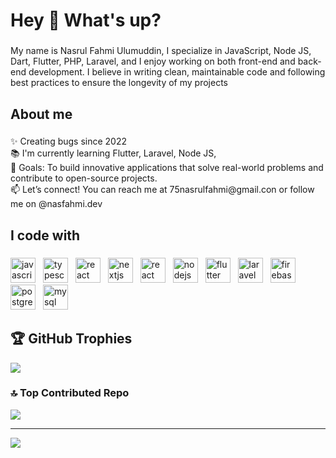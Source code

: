 <h1 align="left">Hey 👋 What's up?</h1>

###

<p align="left">My name is Nasrul Fahmi Ulumuddin, I specialize in JavaScript, Node JS, Dart, Flutter, PHP, Laravel, and I enjoy working on both front-end and back-end development. I believe in writing clean, maintainable code and following best practices to ensure the longevity of my projects</p>

###

<h2 align="left">About me</h2>

###

<p align="left">✨ Creating bugs since 2022<br>📚 I'm currently learning Flutter,  Laravel, Node JS, <br>🎯 Goals: To build innovative applications that solve real-world problems and contribute to open-source projects.<br>📫 Let’s connect! You can reach me at 75nasrulfahmi@gmail.con or follow me on @nasfahmi.dev</p>

###

<h2 align="left">I code with</h2>

###

<div align="left">
  <img src="https://cdn.jsdelivr.net/gh/devicons/devicon/icons/javascript/javascript-original.svg" style="height: 40px; margin-right: 8px;" alt="javascript logo" />
  <img src="https://cdn.jsdelivr.net/gh/devicons/devicon/icons/typescript/typescript-original.svg" style="height: 40px; margin-right: 8px;" alt="typescript logo" />
  <img src="https://cdn.jsdelivr.net/gh/devicons/devicon/icons/react/react-original.svg" style="height: 40px; margin-right: 8px;" alt="react logo" />
  <img src="https://cdn.jsdelivr.net/gh/devicons/devicon/icons/nextjs/nextjs-original.svg" style="height: 40px; margin-right: 8px;" alt="nextjs logo" />
  <img src="https://cdn.jsdelivr.net/gh/devicons/devicon@latest/icons/reactrouter/reactrouter-original.svg" style="height: 40px; margin-right: 8px;" alt="react router logo" />
  <img src="https://cdn.jsdelivr.net/gh/devicons/devicon/icons/nodejs/nodejs-original.svg" style="height: 40px; margin-right: 8px;" alt="nodejs logo" />
  <img src="https://cdn.jsdelivr.net/gh/devicons/devicon/icons/flutter/flutter-original.svg" style="height: 40px; margin-right: 8px;" alt="flutter logo" />
  <img src="https://cdn.jsdelivr.net/gh/devicons/devicon/icons/laravel/laravel-original.svg" style="height: 40px; margin-right: 8px;" alt="laravel logo" />
  <img src="https://cdn.jsdelivr.net/gh/devicons/devicon/icons/firebase/firebase-plain.svg" style="height: 40px; margin-right: 8px;" alt="firebase logo" />
  <img src="https://cdn.jsdelivr.net/gh/devicons/devicon/icons/postgresql/postgresql-original.svg" style="height: 40px; margin-right: 8px;" alt="postgresql logo" />
  <img src="https://cdn.jsdelivr.net/gh/devicons/devicon/icons/mysql/mysql-original.svg" style="height: 40px; margin-right: 8px;" alt="mysql logo" />
</div>


###

## 🏆 GitHub Trophies
![](https://github-profile-trophy.vercel.app/?username=NasFahmi&theme=radical&no-frame=false&no-bg=true&margin-w=4)

### 🔝 Top Contributed Repo
![](https://github-contributor-stats.vercel.app/api?username=NasFahmi&limit=5&theme=dark&combine_all_yearly_contributions=true)

---
[![](https://visitcount.itsvg.in/api?id=NasFahmi&icon=0&color=0)](https://visitcount.itsvg.in)
